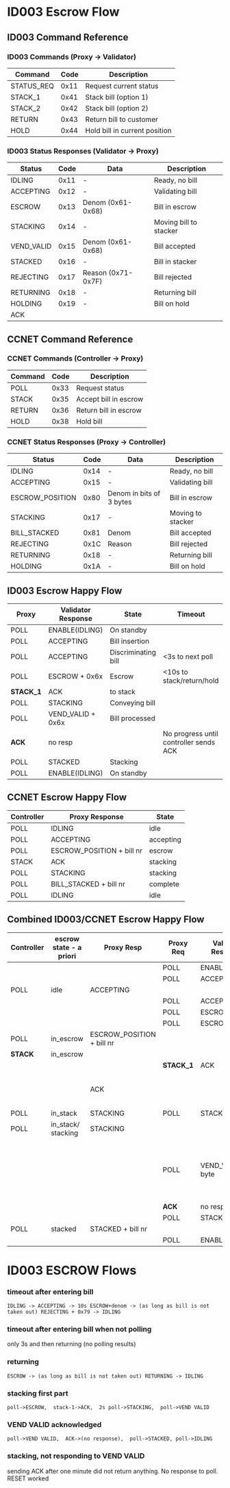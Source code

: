 # ID003 Escrow Flow

## ID003 Command Reference

### ID003 Commands (Proxy → Validator)

| Command | Code | Description |
|---------|------|-------------|
| STATUS_REQ | 0x11 | Request current status |
| STACK_1 | 0x41 | Stack bill (option 1) |
| STACK_2 | 0x42 | Stack bill (option 2) |
| RETURN | 0x43 | Return bill to customer |
| HOLD | 0x44 | Hold bill in current position |

### ID003 Status Responses (Validator → Proxy)

| Status | Code | Data | Description |
|--------|------|------|-------------|
| IDLING | 0x11 | - | Ready, no bill |
| ACCEPTING | 0x12 | - | Validating bill |
| ESCROW | 0x13 | Denom (0x61-0x68) | Bill in escrow |
| STACKING | 0x14 | - | Moving bill to stacker |
| VEND_VALID | 0x15 | Denom (0x61-0x68) | Bill accepted |
| STACKED | 0x16 | - | Bill in stacker |
| REJECTING | 0x17 | Reason (0x71-0x7F) | Bill rejected |
| RETURNING | 0x18 | - | Returning bill |
| HOLDING | 0x19 | - | Bill on hold |
|ACK|||

## CCNET Command Reference

### CCNET Commands (Controller → Proxy)

| Command | Code | Description |
|---------|------|-------------|
| POLL | 0x33 | Request status |
| STACK | 0x35 | Accept bill in escrow |
| RETURN | 0x36 | Return bill in escrow |
| HOLD | 0x38 | Hold bill |

### CCNET Status Responses (Proxy → Controller)

| Status | Code | Data | Description |
|--------|------|------|-------------|
| IDLING | 0x14 | - | Ready, no bill |
| ACCEPTING | 0x15 | - | Validating bill |
| ESCROW_POSITION | 0x80 | Denom in bits of 3 bytes| Bill in escrow |
| STACKING | 0x17 | - | Moving to stacker |
| BILL_STACKED | 0x81 | Denom | Bill accepted |
| REJECTING | 0x1C | Reason | Bill rejected |
| RETURNING | 0x18 | - | Returning bill |
| HOLDING | 0x1A | - | Bill on hold |

## ID003 Escrow Happy Flow

| Proxy | Validator Response | State | Timeout |
|------------|-------------------|-------|---------|
| POLL | ENABLE(IDLING) | On standby | |
| POLL | ACCEPTING | Bill insertion | |
| POLL | ACCEPTING | Discriminating bill | <3s to next poll |
| POLL | ESCROW + 0x6x | Escrow | <10s to stack/return/hold|
| **STACK_1** | ACK | to stack | |
| POLL | STACKING | Conveying bill | |
| POLL | VEND_VALID + 0x6x | Bill processed | |
|**ACK**|no resp||No progress until controller sends ACK|
| POLL | STACKED | Stacking | |
| POLL | ENABLE(IDLING) | On standby | |



## CCNET Escrow Happy Flow

| Controller  | Proxy Response | State |
|------------------|--------------|-------|
| POLL | IDLING | idle |
| POLL | ACCEPTING | accepting |
| POLL | ESCROW_POSITION + bill nr | escrow |
| STACK | ACK | stacking |
| POLL | STACKING | stacking |
| POLL | BILL_STACKED + bill nr | complete |
| POLL | IDLING | idle |

## Combined ID003/CCNET Escrow Happy Flow

| Controller |escrow state - a priori |Proxy Resp | Proxy Req | Validator Response | escrow_state - a posteriori| Notes |
|------------|---|---------|-----------|-------------------|--------------|---|
||| | POLL | ENABLE(IDLING) | idle | |
|| | | POLL | ACCEPTING |  | remains idle|
| POLL|idle| ACCEPTING|  |  |  | |
| | | |POLL | ACCEPTING | | |
| | | |POLL | ESCROW + byte | in_escrow |10s max|
| | | |POLL | ESCROW + byte | in_escrow |10s max|
|POLL|in_escrow |ESCROW_POSITION + bill nr |||in_escrow||
|**STACK**|in_escrow  ||||||
|| | | **STACK_1** | ACK | in_stack| |
||| ACK ||| |CCNET ack after downstream ACK|
|POLL|in_stack |STACKING | POLL | STACKING | stacking | |
| POLL|in_stack/ stacking| STACKING|  |  |  | |
|| | | POLL | VEND_VALID + byte|**stacking**| automate action to send ACK if state == STACKED and right denom byte | 
|| | |**ACK**|no resp|stacking||
|| | | POLL | STACKED |stacked  | |
| POLL|stacked| STACKED + bill nr|  |  |idle  | |
|| | | POLL | ENABLE(IDLING) |  | |


# ID003 ESCROW Flows
### timeout after entering bill
`IDLING -> ACCEPTING -> 10s ESCROW+denom -> (as long as bill is not taken out) REJECTING + 0x79 -> IDLING`

### timeout after entering bill when not polling
only 3s and then returning (no polling results)

### returning
`ESCROW -> (as long as bill is not taken out) RETURNING -> IDLING`

### stacking first part
`poll->ESCROW,  stack-1->ACK,  2s poll->STACKING,  poll->VEND VALID`

### VEND VALID acknowledged
`poll->VEND VALID,  ACK->(no response),  poll->STACKED, poll->IDLING`

### stacking, not responding to VEND VALID
sending ACK after one minute did not return anything. No response to poll. RESET worked


